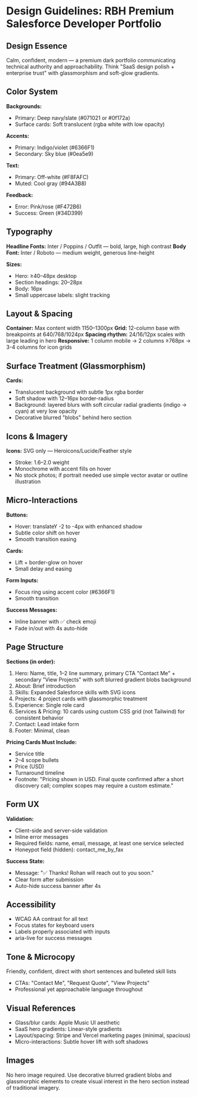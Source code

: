 # Design Guidelines: RBH Premium Salesforce Developer Portfolio

## Design Essence
Calm, confident, modern — a premium dark portfolio communicating technical authority and approachability. Think "SaaS design polish + enterprise trust" with glassmorphism and soft-glow gradients.

## Color System

**Backgrounds:**
- Primary: Deep navy/slate (#071021 or #0f172a)
- Surface cards: Soft translucent (rgba white with low opacity)

**Accents:**
- Primary: Indigo/violet (#6366F1)
- Secondary: Sky blue (#0ea5e9)

**Text:**
- Primary: Off-white (#F8FAFC)
- Muted: Cool gray (#94A3B8)

**Feedback:**
- Error: Pink/rose (#F472B6)
- Success: Green (#34D399)

## Typography

**Headline Fonts:** Inter / Poppins / Outfit — bold, large, high contrast
**Body Font:** Inter / Roboto — medium weight, generous line-height

**Sizes:**
- Hero: ≥40–48px desktop
- Section headings: 20–28px
- Body: 16px
- Small uppercase labels: slight tracking

## Layout & Spacing

**Container:** Max content width 1150–1300px
**Grid:** 12-column base with breakpoints at 640/768/1024px
**Spacing rhythm:** 24/16/12px scales with large leading in hero
**Responsive:** 1 column mobile → 2 columns ≥768px → 3-4 columns for icon grids

## Surface Treatment (Glassmorphism)

**Cards:**
- Translucent background with subtle 1px rgba border
- Soft shadow with 12–16px border-radius
- Background: layered blurs with soft circular radial gradients (indigo → cyan) at very low opacity
- Decorative blurred "blobs" behind hero section

## Icons & Imagery

**Icons:** SVG only — Heroicons/Lucide/Feather style
- Stroke: 1.6–2.0 weight
- Monochrome with accent fills on hover
- No stock photos; if portrait needed use simple vector avatar or outline illustration

## Micro-Interactions

**Buttons:**
- Hover: translateY -2 to -4px with enhanced shadow
- Subtle color shift on hover
- Smooth transition easing

**Cards:**
- Lift + border-glow on hover
- Small delay and easing

**Form Inputs:**
- Focus ring using accent color (#6366F1)
- Smooth transition

**Success Messages:**
- Inline banner with ✅ check emoji
- Fade in/out with 4s auto-hide

## Page Structure

**Sections (in order):**
1. Hero: Name, title, 1–2 line summary, primary CTA "Contact Me" + secondary "View Projects" with soft blurred gradient blobs background
2. About: Brief introduction
3. Skills: Expanded Salesforce skills with SVG icons
4. Projects: 4 project cards with glassmorphic treatment
5. Experience: Single role card
6. Services & Pricing: 10 cards using custom CSS grid (not Tailwind) for consistent behavior
7. Contact: Lead intake form
8. Footer: Minimal, clean

**Pricing Cards Must Include:**
- Service title
- 2–4 scope bullets
- Price (USD)
- Turnaround timeline
- Footnote: "Pricing shown in USD. Final quote confirmed after a short discovery call; complex scopes may require a custom estimate."

## Form UX

**Validation:**
- Client-side and server-side validation
- Inline error messages
- Required fields: name, email, message, at least one service selected
- Honeypot field (hidden): contact_me_by_fax

**Success State:**
- Message: "✅ Thanks! Rohan will reach out to you soon."
- Clear form after submission
- Auto-hide success banner after 4s

## Accessibility

- WCAG AA contrast for all text
- Focus states for keyboard users
- Labels properly associated with inputs
- aria-live for success messages

## Tone & Microcopy

Friendly, confident, direct with short sentences and bulleted skill lists
- CTAs: "Contact Me", "Request Quote", "View Projects"
- Professional yet approachable language throughout

## Visual References

- Glass/blur cards: Apple Music UI aesthetic
- SaaS hero gradients: Linear-style gradients
- Layout/spacing: Stripe and Vercel marketing pages (minimal, spacious)
- Micro-interactions: Subtle hover lift with soft shadows

## Images

No hero image required. Use decorative blurred gradient blobs and glassmorphic elements to create visual interest in the hero section instead of traditional imagery.